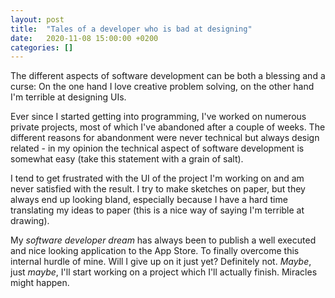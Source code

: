 ```yaml
---
layout: post
title:  "Tales of a developer who is bad at designing"
date:   2020-11-08 15:00:00 +0200
categories: []
---
```

The different aspects of software development can be both a blessing and a curse: On the one hand I love creative problem solving, on the other hand I'm terrible at designing UIs.

Ever since I started getting into programming, I've worked on numerous private projects, most of which I've abandoned after a couple of weeks. The different reasons for abandonment were never technical but always design related - in my opinion the technical aspect of software development is somewhat easy (take this statement with a grain of salt). 

I tend to get frustrated with the UI of the project I'm working on and am never satisfied with the result. I try to make sketches on paper, but they always end up looking bland, especially because I have a hard time translating my ideas to paper (this is a nice way of saying I'm terrible at drawing).

My _software developer dream_ has always been to publish a well executed and nice looking application to the App Store. To finally overcome this internal hurdle of mine. Will I give up on it just yet? Definitely not. _Maybe_, just _maybe_, I'll start working on a project which I'll actually finish. Miracles might happen.
